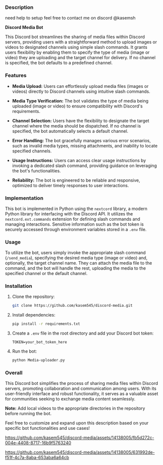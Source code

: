 ### Description

need help to setup feel free to contact me on discord @kasemsh

**Discord Media Bot**

This Discord bot streamlines the sharing of media files within Discord servers, providing users with a straightforward method to upload images or videos to designated channels using simple slash commands. It grants users flexibility by enabling them to specify the type of media (image or video) they are uploading and the target channel for delivery. If no channel is specified, the bot defaults to a predefined channel.

### Features

- **Media Upload:** Users can effortlessly upload media files (images or videos) directly to Discord channels using intuitive slash commands.
  
- **Media Type Verification:** The bot validates the type of media being uploaded (image or video) to ensure compatibility with Discord's requirements.
  
- **Channel Selection:** Users have the flexibility to designate the target channel where the media should be dispatched. If no channel is specified, the bot automatically selects a default channel.
  
- **Error Handling:** The bot gracefully manages various error scenarios, such as invalid media types, missing attachments, and inability to locate specified channels.
  
- **Usage Instructions:** Users can access clear usage instructions by invoking a dedicated slash command, providing guidance on leveraging the bot's functionalities.
  
- **Reliability:** The bot is engineered to be reliable and responsive, optimized to deliver timely responses to user interactions.

### Implementation

This bot is implemented in Python using the `nextcord` library, a modern Python library for interfacing with the Discord API. It utilizes the `nextcord.ext.commands` extension for defining slash commands and managing interactions. Sensitive information such as the bot token is securely accessed through environment variables stored in a `.env` file.

### Usage

To utilize the bot, users simply invoke the appropriate slash command (`/send_media`), specifying the desired media type (image or video) and, optionally, the target channel name. They can attach the media file to the command, and the bot will handle the rest, uploading the media to the specified channel or the default channel.

### Installation

1. Clone the repository:
   ```bash
   git clone https://github.com/kasem545/discord-media.git
   ```

2. Install dependencies:
   ```bash
   pip install -r requirements.txt
   ```

3. Create a `.env` file in the root directory and add your Discord bot token:
   ```
   TOKEN=your_bot_token_here
   ```

4. Run the bot:
   ```bash
   python Media-uploader.py
   ```

### Overall

This Discord bot simplifies the process of sharing media files within Discord servers, promoting collaboration and communication among users. With its user-friendly interface and robust functionality, it serves as a valuable asset for communities seeking to exchange media content seamlessly.

**Note:** Add local videos to the appropriate directories in the repository before running the bot.

Feel free to customize and expand upon this description based on your specific bot functionalities and use cases!


https://github.com/kasem545/discord-media/assets/14138005/fb5d272c-004e-4408-8717-16b9f5763240


https://github.com/kasem545/discord-media/assets/14138005/631992de-f51f-4c7a-8aba-653aba6a64cb
